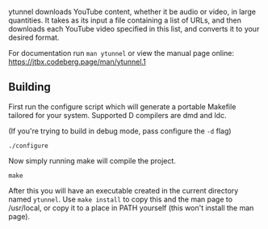 ytunnel downloads YouTube content, whether it be audio or video, in large
quantities. It takes as its input a file containing a list of URLs, and
then downloads each YouTube video specified in this list, and converts it
to your desired format.

For documentation run `man ytunnel` or view the manual page online:
    https://jtbx.codeberg.page/man/ytunnel.1

## Building

First run the configure script which will generate a portable Makefile
tailored for your system. Supported D compilers are dmd and ldc.

(If you're trying to build in debug mode, pass configure the `-d` flag)

    ./configure

Now simply running make will compile the project.

    make

After this you will have an executable created in the current directory
named `ytunnel`. Use `make install` to copy this and the man page to
/usr/local, or copy it to a place in PATH yourself (this won't install
the man page).
